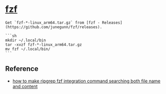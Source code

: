 # [fzf](https://github.com/junegunn/fzf)

````{tab} Ubuntu 22 ARM
Get `fzf-*-linux_arm64.tar.gz` from [fzf - Releases](https://github.com/junegunn/fzf/releases).

```sh
mkdir ~/.local/bin
tar -xvzf fzf-*-linux_arm64.tar.gz
mv fzf ~/.local/bin/
```
````

## Reference

- [how to make ripgrep fzf integration command searching both file name and content](https://github.com/junegunn/fzf/issues/2789)